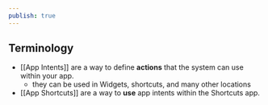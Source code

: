 ```yaml
---
publish: true
---
```

## Terminology

- [[App Intents]] are a way to define **actions** that the system can use within your app. 
	- they can be used in Widgets, shortcuts, and many other locations
- [[App Shortcuts]] are a way to **use** app intents within the Shortcuts app. 